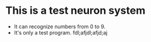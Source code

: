 # This is a test neuron system
* It can recognize numbers from 0 to 9.
* It's only a test program.
fdl;afjdl;afjd;aj
